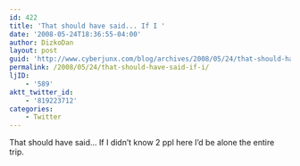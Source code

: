 ```yaml
---
id: 422
title: 'That should have said... If I '
date: '2008-05-24T18:36:55-04:00'
author: DizkoDan
layout: post
guid: 'http://www.cyberjunx.com/blog/archives/2008/05/24/that-should-have-said-if-i/'
permalink: /2008/05/24/that-should-have-said-if-i/
ljID:
    - '589'
aktt_twitter_id:
    - '819223712'
categories:
    - Twitter
---
```


That should have said… If I didn’t know 2 ppl here I’d be alone the entire trip.